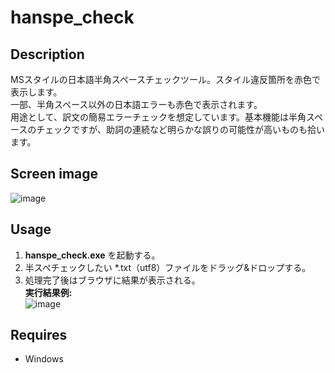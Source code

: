 # hanspe_check

## Description
MSスタイルの日本語半角スペースチェックツール。スタイル違反箇所を赤色で表示します。  
一部、半角スペース以外の日本語エラーも赤色で表示されます。  
用途として、訳文の簡易エラーチェックを想定しています。基本機能は半角スペースのチェックですが、助詞の連続など明らかな誤りの可能性が高いものも拾います。  

## Screen image
![image](https://user-images.githubusercontent.com/10069642/83829999-21232e80-a71f-11ea-8e7f-7519f7cf4a40.png)  

## Usage
1. **hanspe_check.exe** を起動する。
2. 半スペチェックしたい \*.txt（utf8）ファイルをドラッグ&ドロップする。
3. 処理完了後はブラウザに結果が表示される。  
**実行結果例:**  
![image](https://user-images.githubusercontent.com/10069642/83830201-87a84c80-a71f-11ea-94e0-7018626abdab.png)  

## Requires
- Windows
